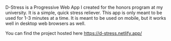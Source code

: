 D-Stress is a Progressive Web App I created for the honors program at my university. It is a simple, quick stress reliever. This app is only meant to be used for 1-3 minutes at a time. It is meant to be used on mobile, but it works well in desktop web browsers as well.

You can find the project hosted here
https://d-stress.netlify.app/
